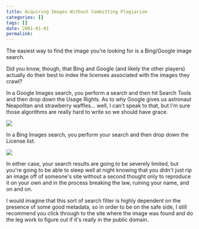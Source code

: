 ```yaml
---
title: Acquiring Images Without Committing Plagiarism
categories: []
tags: []
date: 2001-01-01
permalink: 
---
```


The easiest way to find the image you're looking for is a Bing/Google image search.

Did you know, though, that Bing and Google (and likely the other players) actually do their best to index the licenses associated with the images they crawl?

In a Google Images search, you perform a search and then hit Search Tools and then drop down the Usage Rights. As to why Google gives us astronaut Neapolitan and strawberry waffles... well, I can't speak to that, but I'm sure those algorithms are really hard to write so we should have grace. 

![](http://codefoster.blob.core.windows.net/site/image/aa1cd76107634f5280d99e544cb91dab/acquire_01_1.png)

In a Bing Images search, you perform your search and then drop down the License list.

![](http://codefoster.blob.core.windows.net/site/image/a324007403eb4c35a971a1592f9a5993/acquire_02_1.png)

In either case, your search results are going to be severely limited, but you're going to be able to sleep well at night knowing that you didn't just rip an image off of someone's site without a second thought only to reproduce it on your own and in the process breaking the law, ruining your name, and on and on.

I would imagine that this sort of search filter is highly dependent on the presence of some good metadata, so in order to be on the safe side, I still recommend you click through to the site where the image was found and do the leg work to figure out if it's really in the public domain.